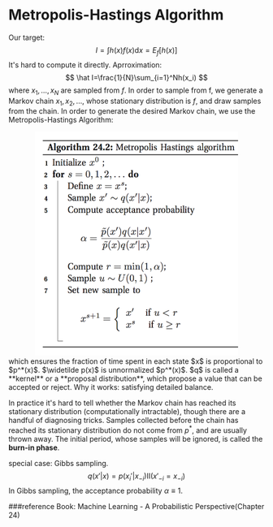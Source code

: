 # Metropolis-Hastings Algorithm

Our target:
$$
I=\int h(x)f(x)\mathrm{d}x=E_f[h(x)]
$$
It's hard to compute it directly. Aprroximation:
$$
\hat I=\frac{1}{N}\sum_{i=1}^Nh(x_i)
$$
where $x_1,\dots,x_N$ are sampled from $f$.
In order to sample from f, we generate a Markov chain $x_1,x_2,\dots$, whose stationary distribution is $f$, and draw samples from the chain.
In order to generate the desired Markov chain, we use the Metropolis-Hastings Algorithm:
<div align="center">
<img src="resources/mh-alg.png" width="400">
</div>
which ensures the fraction of time spent in each state $x$ is proportional to $p^*(x)$. 
$\widetilde p(x)$ is unnormalized $p^*(x)$. $q$ is called a **kernel** or a **proposal distribution**, which propose a value that can be accepted or reject.
Why it works: satisfying detailed balance.

In practice it's hard to tell whether the Markov chain has reached its stationary distribution (computationally intractable), though there are a handful of diagnosing tricks. Samples collected before the chain has reached its stationary distribution do not come from $p^*$, and are usually thrown away. The initial period, whose samples will be ignored, is called the **burn-in phase**.

special case: Gibbs sampling.
$$
q(x'|x)=p(x_i'|x_{-i})\mathrm{II}(x'_{-i}=x_{-i})
$$
In Gibbs sampling, the acceptance probability $\alpha\equiv1$.

###reference
Book: Machine Learning - A Probabilistic Perspective(Chapter 24)